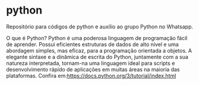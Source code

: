 # python
Repositório para códigos de python e auxílio ao grupo Python no Whatsapp.

O que é Python?
Python é uma poderosa linguagem de programação fácil de aprender. Possui eficientes estruturas de dados de alto nível e uma abordagem simples, mas eficaz, para a programação orientada a objetos. A elegante sintaxe e a dinâmica de escrita do Python, juntamente com a sua natureza interpretada, tornam-na uma linguagem ideal para scripts e desenvolvimento rápido de aplicações em muitas áreas na maioria das plataformas. Confira em:https://docs.python.org/3/tutorial/index.html

